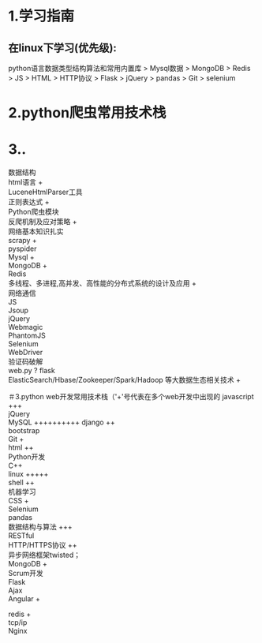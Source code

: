 # 1.学习指南
## 在linux下学习(优先级):   
python语言数据类型结构算法和常用内置库  >  Mysql数据  > MongoDB  >  Redis > JS > HTML > HTTP协议 > Flask > jQuery > pandas > Git > selenium

# 2.python爬虫常用技术栈 
# 3..

数据结构   
html语言 +  
LuceneHtmlParser工具  
正则表达式 +  
Python爬虫模块  
反爬机制及应对策略 +  
网络基本知识扎实  
scrapy +  
pyspider  
Mysql +  
MongoDB +  
Redis  
多线程、多进程,高并发、高性能的分布式系统的设计及应用 +  
网络通信  
JS  
Jsoup  
jQuery  
Webmagic  
PhantomJS  
Selenium  
WebDriver  
验证码破解  
web.py   ?
flask    
ElasticSearch/Hbase/Zookeeper/Spark/Hadoop 等大数据生态相关技术 + 


＃3.python web开发常用技术栈（'+'号代表在多个web开发中出现的
javascript +++   
jQuery    
MySQL ++++++++++
django ++                           
bootstrap                  
Git +              
html ++               
Python开发             
C++                  
linux +++++               
shell ++             
机器学习                 
CSS +         
Selenium           
pandas                
数据结构与算法 +++            
RESTful                
HTTP/HTTPS协议 ++            
异步网络框架twisted；            
MongoDB +              
Scrum开发                
Flask             
Ajax           
Angular +         
            
redis +        
tcp/ip             
Nginx            
